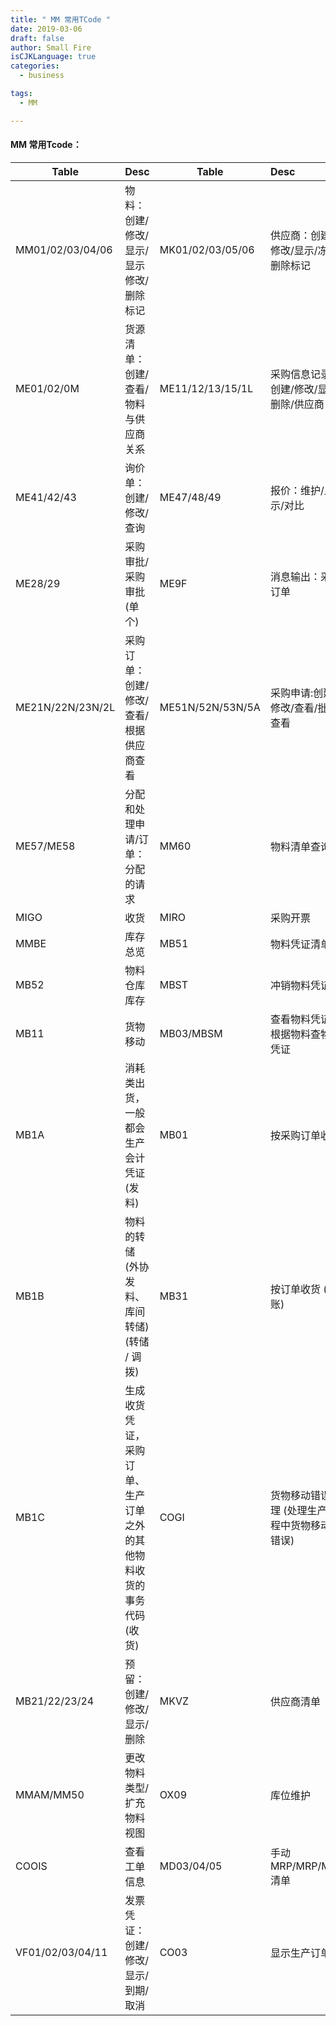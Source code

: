 ```yaml
---
title: " MM 常用TCode "
date: 2019-03-06
draft: false
author: Small Fire
isCJKLanguage: true
categories: 
  - business

tags: 
  - MM

---
```


#### MM 常用Tcode：

| Table            | Desc                                                         | Table            | Desc                                            |
| ---------------- | ------------------------------------------------------------ | ---------------- | :---------------------------------------------- |
| MM01/02/03/04/06 | 物料：创建/修改/显示/显示修改/删除标记                       | MK01/02/03/05/06 | 供应商：创建/修改/显示/冻结/删除标记            |
| ME01/02/0M       | 货源清单：创建/查看/物料与供应商关系                         | ME11/12/13/15/1L | 采购信息记录：创建/修改/显示/删除/供应商        |
| ME41/42/43       | 询价单：创建/修改/查询                                       | ME47/48/49       | 报价：维护/显示/对比                            |
| ME28/29          | 采购审批/采购审批(单个)                                      | ME9F             | 消息输出：采购订单                              |
| ME21N/22N/23N/2L | 采购订单：创建/修改/查看/根据供应商查看                      | ME51N/52N/53N/5A | 采购申请:创建/修改/查看/批量查看                |
| ME57/ME58        | 分配和处理申请/订单：分配的请求                              | MM60             | 物料清单查询                                    |
| MIGO             | 收货                                                         | MIRO             | 采购开票                                        |
| MMBE             | 库存总览                                                     | MB51             | 物料凭证清单                                    |
| MB52             | 物料仓库库存                                                 | MBST             | 冲销物料凭证                                    |
| MB11             | 货物移动                                                     | MB03/MBSM        | 查看物料凭证/根据物料查物料凭证                 |
| MB1A             | 消耗类出货，一般都会生产会计凭证(发料)                       | MB01             | 按采购订单收货                                  |
| MB1B             | 物料的转储 (外协发料、库间转储)(转储 / 调拨)                 | MB31             | 按订单收货 (过账)                               |
| MB1C             | 生成收货凭证，采购订单、生产订单之外的其他物料收货的事务代码 (收货) | COGI             | 货物移动错误处理 (处理生产过程中货物移动的错误) |
| MB21/22/23/24    | 预留：创建/修改/显示/删除                                    | MKVZ             | 供应商清单                                      |
| MMAM/MM50        | 更改物料类型/扩充物料视图                                    | OX09             | 库位维护                                        |
| COOIS            | 查看工单信息                                                 | MD03/04/05       | 手动 MRP/MRP/MRP清单                            |
| VF01/02/03/04/11 | 发票凭证：创建/修改/显示/到期/取消                           | CO03             | 显示生产订单                                    |